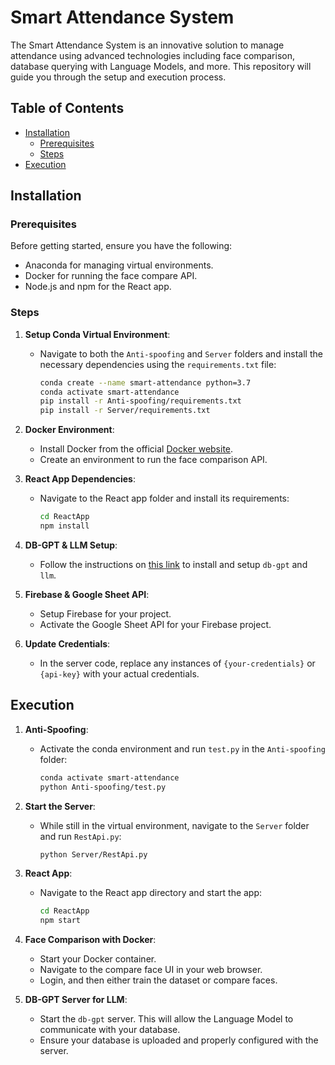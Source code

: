 # Smart Attendance System

The Smart Attendance System is an innovative solution to manage attendance using advanced technologies including face comparison, database querying with Language Models, and more. This repository will guide you through the setup and execution process.

## Table of Contents
- [Installation](#installation)
  - [Prerequisites](#prerequisites)
  - [Steps](#steps)
- [Execution](#execution)

## Installation

### Prerequisites
Before getting started, ensure you have the following:
- Anaconda for managing virtual environments.
- Docker for running the face compare API.
- Node.js and npm for the React app.

### Steps

1. **Setup Conda Virtual Environment**: 
   - Navigate to both the `Anti-spoofing` and `Server` folders and install the necessary dependencies using the `requirements.txt` file:
     ```bash
     conda create --name smart-attendance python=3.7
     conda activate smart-attendance
     pip install -r Anti-spoofing/requirements.txt
     pip install -r Server/requirements.txt
     ```

2. **Docker Environment**:
   - Install Docker from the official [Docker website](https://www.docker.com/).
   - Create an environment to run the face comparison API.

3. **React App Dependencies**:
   - Navigate to the React app folder and install its requirements:
     ```bash
     cd ReactApp
     npm install
     ```

4. **DB-GPT & LLM Setup**:
   - Follow the instructions on [this link](https://db-gpt.readthedocs.io/en/latest/getting_started/install/deploy/deploy.html) to install and setup `db-gpt` and `llm`.

5. **Firebase & Google Sheet API**:
   - Setup Firebase for your project.
   - Activate the Google Sheet API for your Firebase project.
    
6. **Update Credentials**:
   - In the server code, replace any instances of `{your-credentials}` or `{api-key}` with your actual credentials.

## Execution

1. **Anti-Spoofing**:
   - Activate the conda environment and run `test.py` in the `Anti-spoofing` folder:
     ```bash
     conda activate smart-attendance
     python Anti-spoofing/test.py
     ```

2. **Start the Server**:
   - While still in the virtual environment, navigate to the `Server` folder and run `RestApi.py`:
     ```bash
     python Server/RestApi.py
     ```

3. **React App**:
   - Navigate to the React app directory and start the app:
     ```bash
     cd ReactApp
     npm start
     ```

4. **Face Comparison with Docker**:
   - Start your Docker container.
   - Navigate to the compare face UI in your web browser.
   - Login, and then either train the dataset or compare faces.

5. **DB-GPT Server for LLM**:
   - Start the `db-gpt` server. This will allow the Language Model to communicate with your database.
   - Ensure your database is uploaded and properly configured with the server.

